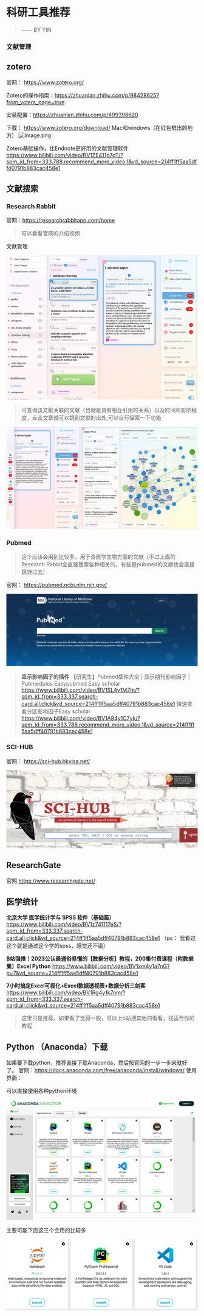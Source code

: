 # 科研工具推荐
> —— BY YIN
### 文献管理
## zotero
官网： https://www.zotero.org/

Zotero的操作指南：https://zhuanlan.zhihu.com/p/98428625?from_voters_page=true

安装配置：https://zhuanlan.zhihu.com/p/499398620

下载： https://www.zotero.org/download/
Mac和windows（在红色框出的地方）
![image.png](https://github.com/YiLingYin03/Research-Tools/blob/main/image.png)

Zotero基础操作，比Endnote更好用的文献管理软件
https://www.bilibili.com/video/BV1ZE411p7qT/?spm_id_from=333.788.recommend_more_video.1&vd_source=214ff1ff5aa5dff40791b883cac458e1

## 文献搜索

### Research Rabbit
官网：https://researchrabbitapp.com/home
> 可以看看官网的介绍视频

文献管理

![Alt text](image-1.png)
> 可查询该文献关联的文献（也就是具有相互引用的关系）以及时间和影响程度，点击文章就可以跳到文献的出处;可以自行探索一下功能

![Alt text](image-2.png)


### Pubmed
> 这个应该会用到比较多，用于查医学生物方面的文献（不过上面的Research Rabbit会直接搜索各种相关的，有些是pubmed的文献也会直接跳转过去）

官网：
https://pubmed.ncbi.nlm.nih.gov/

![Alt text](image-3.png)

> **显示影响因子的插件**
【研究生】Pubmed插件大全 | 显示期刊影响因子 | Pubmedplus Easypubmed Easy scholar
https://www.bilibili.com/video/BV1SL4y1M7ht/?spm_id_from=333.337.search-card.all.click&vd_source=214ff1ff5aa5dff40791b883cac458e1
快速查看分区影响因子Easy scholar
https://www.bilibili.com/video/BV1A94y1C7yk/?spm_id_from=333.788.recommend_more_video.1&vd_source=214ff1ff5aa5dff40791b883cac458e1


### SCI-HUB
官网： https://sci-hub.hkvisa.net/

![Alt text](image-4.png)

## ResearchGate
官网 https://www.researchgate.net/


## 医学统计

**北京大学 医学统计学与 SPSS 软件（基础篇）**
https://www.bilibili.com/video/BV1z741117eS/?spm_id_from=333.337.search-card.all.click&vd_source=214ff1ff5aa5dff40791b883cac458e1
（ps： 我看过这个就是通过这个学的spss，感觉还不错）

**B站强推！2023公认最通俗易懂的【数据分析】教程，200集付费课程（附数据集）Excel Python**
https://www.bilibili.com/video/BV1xm4y1a7nG?p=7&vd_source=214ff1ff5aa5dff40791b883cac458e1

**7小时搞定Excel可视化+Excel数据透视表+数据分析三剑客**
https://www.bilibili.com/video/BV1Rg4y1k7nm/?spm_id_from=333.337.search-card.all.click&vd_source=214ff1ff5aa5dff40791b883cac458e1

> 这里只是推荐，如果看了觉得一般，可以上b站搜其他的看看，找适合你的教程

## Python （Anaconda）下载
如果要下载python，推荐直接下载Anaconda，然后按官网的一步一步来就好了。
官网：https://docs.anaconda.com/free/anaconda/install/windows/
使用界面：

可以直接使用各种python环境

![Alt text](image-5.png)

主要可能下面这三个会用的比较多

![Alt text](image-6.png)






